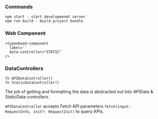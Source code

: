 ### Commands

```
npm start - start developmenmt server
npm run build - build project bundle
```

### Web Component

```
<typeahead-component 
  label='' 
  data-controller="STATIC"
/>
```

### DataControllers

```
fn APIDataController() 
fn StaticDataController()
```
The job of getting and formatting the data is abstracted out into APIData & StaticData controllers.

`APIDataController` accepts Fetch API parameters `fetch(input: RequestInfo, init?: RequestInit)` to query APIs. 

